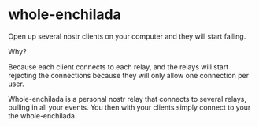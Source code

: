 # whole-enchilada

Open up several nostr clients on your computer and they will start failing.

Why?

Because each client connects to each relay, and the relays will start rejecting the connections because they will only allow one connection per user.

Whole-enchilada is a personal nostr relay that connects to several relays, pulling in all your events. You then with your clients simply connect to your the whole-enchilada.

